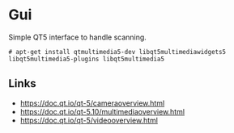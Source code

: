 # Gui

Simple QT5 interface to handle scanning.

```
# apt-get install qtmultimedia5-dev libqt5multimediawidgets5 libqt5multimedia5-plugins libqt5multimedia5
```

## Links

 - https://doc.qt.io/qt-5/cameraoverview.html
 - https://doc.qt.io/qt-5.10/multimediaoverview.html
 - https://doc.qt.io/qt-5/videooverview.html
